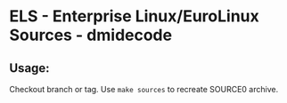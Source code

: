 # ELS - Enterprise Linux/EuroLinux Sources - dmidecode
 
## Usage:
  Checkout branch or tag. Use `make sources` to recreate  SOURCE0 archive.
